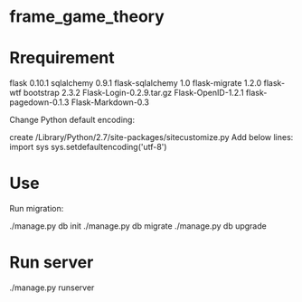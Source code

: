 frame_game_theory
=================


Rrequirement
=================
flask 0.10.1
sqlalchemy 0.9.1
flask-sqlalchemy 1.0
flask-migrate  1.2.0
flask-wtf
bootstrap 2.3.2
Flask-Login-0.2.9.tar.gz
Flask-OpenID-1.2.1
flask-pagedown-0.1.3
Flask-Markdown-0.3

Change Python default encoding:

create /Library/Python/2.7/site-packages/sitecustomize.py
Add below lines: 
import sys
sys.setdefaultencoding('utf-8')

Use
===
Run migration:

./manage.py db init
./manage.py db migrate
./manage.py db upgrade

Run server 
==========
./manage.py runserver